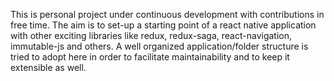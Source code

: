 
This is personal project under continuous development with contributions in free time. The aim is to set-up a starting point of a react native application with other exciting libraries like redux, redux-saga, react-navigation, immutable-js and others. A well organized application/folder structure is tried to adopt here in order to facilitate maintainability and to keep it extensible as well.